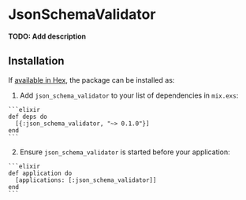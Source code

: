 # JsonSchemaValidator

**TODO: Add description**

## Installation

If [available in Hex](https://hex.pm/docs/publish), the package can be installed as:

  1. Add `json_schema_validator` to your list of dependencies in `mix.exs`:

    ```elixir
    def deps do
      [{:json_schema_validator, "~> 0.1.0"}]
    end
    ```

  2. Ensure `json_schema_validator` is started before your application:

    ```elixir
    def application do
      [applications: [:json_schema_validator]]
    end
    ```

